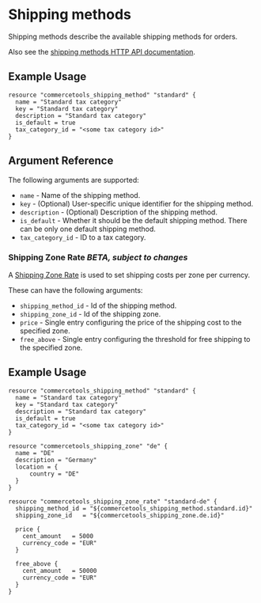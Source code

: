 # Shipping methods

Shipping methods describe the available shipping methods for orders.

Also see the [shipping methods HTTP API documentation][commercetool-shipping-methods].

## Example Usage

```hcl
resource "commercetools_shipping_method" "standard" {
  name = "Standard tax category"
  key = "Standard tax category"
  description = "Standard tax category"
  is_default = true
  tax_category_id = "<some tax category id>"
}
```

## Argument Reference

The following arguments are supported:

* `name` - Name of the shipping method.
* `key` - (Optional) User-specific unique identifier for the shipping method.
* `description` - (Optional) Description of the shipping method.
* `is_default` - Whether it should be the default shipping method. There can be only one default shipping method.
* `tax_category_id` - ID to a tax category.


### Shipping Zone Rate *BETA, subject to changes*
A [Shipping Zone Rate][commercetool-shipping-zone-rate] is used to set shipping costs per zone per currency.

These can have the following arguments:

* `shipping_method_id` - Id of the shipping method.
* `shipping_zone_id` - Id of the shipping zone.
* `price` - Single entry configuring the price of the shipping cost to the specified zone.
* `free_above` - Single entry configuring the threshold for free shipping to the specified zone.

## Example Usage

```hcl
resource "commercetools_shipping_method" "standard" {
  name = "Standard tax category"
  key = "Standard tax category"
  description = "Standard tax category"
  is_default = true
  tax_category_id = "<some tax category id>"
}

resource "commercetools_shipping_zone" "de" {
  name = "DE"
  description = "Germany"
  location = {
      country = "DE"
  }
}

resource "commercetools_shipping_zone_rate" "standard-de" {
  shipping_method_id = "${commercetools_shipping_method.standard.id}"
  shipping_zone_id   = "${commercetools_shipping_zone.de.id}"

  price {
    cent_amount   = 5000
    currency_code = "EUR"
  }

  free_above {
    cent_amount   = 50000
    currency_code = "EUR"
  }
}
```

[commercetool-shipping-methods]: https://docs.commercetools.com/http-api-projects-shippingMethods.html
[commercetool-shipping-zone-rate]: https://docs.commercetools.com/http-api-projects-shippingMethods.html#shippingrate
